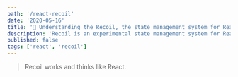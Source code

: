 ```yaml
---
path: '/react-recoil'
date: '2020-05-16'
title: '💫 Understanding the Recoil, the state management system for React.'
description: 'Recoil is an experimental state management system for React by Facebook '
published: false
tags: ['react', 'recoil']
---
```


> Recoil works and thinks like React.

